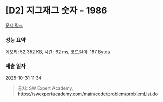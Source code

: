 # [D2] 지그재그 숫자 - 1986 

[문제 링크](https://swexpertacademy.com/main/code/problem/problemDetail.do?contestProbId=AV5PxmBqAe8DFAUq) 

### 성능 요약

메모리: 52,352 KB, 시간: 62 ms, 코드길이: 187 Bytes

### 제출 일자

2025-10-31 11:34



> 출처: SW Expert Academy, https://swexpertacademy.com/main/code/problem/problemList.do